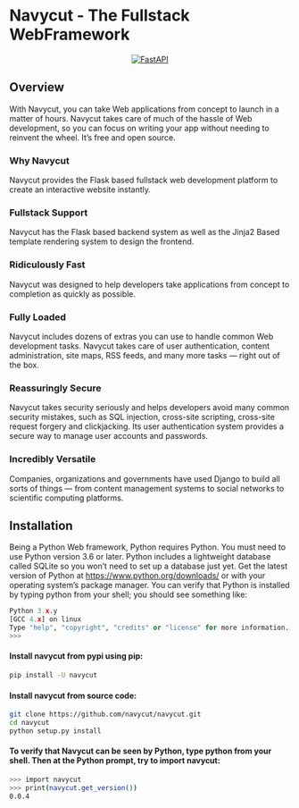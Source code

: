 # Navycut - The Fullstack WebFramework

<p align="center">
  <a href="https://navycut.github.io"><img src="https://raw.githubusercontent.com/navycut/navycut/main/logos/navycut_logo.png" alt="FastAPI"></a>
</p>

## Overview
With Navycut, you can take Web applications from concept to launch in a matter of hours. Navycut takes care of much of the hassle of Web development, so you can focus on writing your app without needing to reinvent the wheel. It’s free and open source.

### Why Navycut
Navycut provides the Flask based fullstack web development platform to create an interactive website instantly.

### Fullstack Support
Navycut has the Flask based backend system as well as the Jinja2 Based template rendering system to design the frontend.

### Ridiculously Fast
Navycut was designed to help developers take applications from concept to completion as quickly as possible.

### Fully Loaded
Navycut includes dozens of extras you can use to handle common Web development tasks. Navycut takes care of user authentication, content administration, site maps, RSS feeds, and many more tasks — right out of the box.

### Reassuringly Secure
Navycut takes security seriously and helps developers avoid many common security mistakes, such as SQL injection, cross-site scripting, cross-site request forgery and clickjacking. Its user authentication system provides a secure way to manage user accounts and passwords.

### Incredibly Versatile
Companies, organizations and governments have used Django to build all sorts of things — from content management systems to social networks to scientific computing platforms.

## Installation
Being a Python Web framework, Python requires Python. You must need to use Python version 3.6 or later. Python includes a lightweight database called SQLite so you won’t need to set up a database just yet. Get the latest version of Python at <a href="https://www.python.org/downloads/">https://www.python.org/downloads/</a> or with your operating system’s package manager. You can verify that Python is installed by typing python from your shell;
you should see something like:

```python
Python 3.x.y
[GCC 4.x] on linux
Type "help", "copyright", "credits" or "license" for more information.
>>>
```
#### Install navycut from pypi using pip:
```bash
pip install -U navycut
```
#### Install navycut from source code:
```bash
git clone https://github.com/navycut/navycut.git
cd navycut
python setup.py install 
```
#### To verify that Navycut can be seen by Python, type python from your shell. Then at the Python prompt, try to import navycut:
```bash
>>> import navycut
>>> print(navycut.get_version())
0.0.4
```